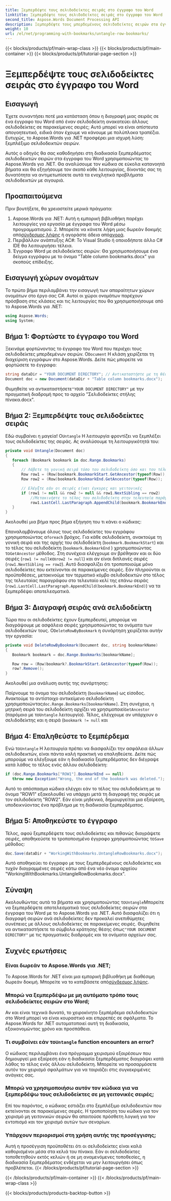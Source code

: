 ```yaml
---
title: Ξεμπερδέψτε τους σελιδοδείκτες σειράς στο έγγραφο του Word
linktitle: Ξεμπερδέψτε τους σελιδοδείκτες σειράς στο έγγραφο του Word
second_title: Aspose.Words Document Processing API
description: Ξεμπερδέψτε τους μπερδεμένους σελιδοδείκτες σειρών στα έγγραφά σας του Word με ευκολία χρησιμοποιώντας το Aspose.Words για .NET. Αυτός ο οδηγός σας καθοδηγεί στη διαδικασία για καθαρότερη και ασφαλέστερη διαχείριση σελιδοδεικτών.
weight: 10
url: /el/net/programming-with-bookmarks/untangle-row-bookmarks/
---
```


{{< blocks/products/pf/main-wrap-class >}}
{{< blocks/products/pf/main-container >}}
{{< blocks/products/pf/tutorial-page-section >}}

# Ξεμπερδέψτε τους σελιδοδείκτες σειράς στο έγγραφο του Word

## Εισαγωγή

Έχετε συναντήσει ποτέ μια κατάσταση όπου η διαγραφή μιας σειράς σε ένα έγγραφο του Word από έναν σελιδοδείκτη ανακατεύει άλλους σελιδοδείκτες σε παρακείμενες σειρές; Αυτό μπορεί να είναι απίστευτα απογοητευτικό, ειδικά όταν έχουμε να κάνουμε με πολύπλοκα τραπέζια. Ευτυχώς, το Aspose.Words για .NET προσφέρει μια ισχυρή λύση: ξεμπλέξιμο σελιδοδεικτών σειρών. 

Αυτός ο οδηγός θα σας καθοδηγήσει στη διαδικασία ξεμπερδέματος σελιδοδεικτών σειρών στα έγγραφα του Word χρησιμοποιώντας το Aspose.Words για .NET. Θα αναλύσουμε τον κώδικα σε εύκολα κατανοητά βήματα και θα εξηγήσουμε τον σκοπό κάθε λειτουργίας, δίνοντάς σας τη δυνατότητα να αντιμετωπίσετε αυτά τα ενοχλητικά προβλήματα σελιδοδεικτών με σιγουριά.

## Προαπαιτούμενα

Πριν βουτήξετε, θα χρειαστείτε μερικά πράγματα:

1.  Aspose.Words για .NET: Αυτή η εμπορική βιβλιοθήκη παρέχει λειτουργίες για εργασία με έγγραφα του Word μέσω προγραμματισμού. 2. Μπορείτε να κάνετε λήψη μιας δωρεάν δοκιμής από[σύνδεσμος λήψης](https://releases.aspose.com/words/net/) ή αγοράστε άδεια από[αγορά](https://purchase.aspose.com/buy).
3. Περιβάλλον ανάπτυξης AC#: Το Visual Studio ή οποιοδήποτε άλλο C# IDE θα λειτουργήσει τέλεια.
4. Έγγραφο Word με σελιδοδείκτες σειρών: Θα χρησιμοποιήσουμε ένα δείγμα εγγράφου με το όνομα "Table column bookmarks.docx" για σκοπούς επίδειξης.

## Εισαγωγή χώρων ονομάτων

Το πρώτο βήμα περιλαμβάνει την εισαγωγή των απαραίτητων χώρων ονομάτων στο έργο σας C#. Αυτοί οι χώροι ονομάτων παρέχουν πρόσβαση στις κλάσεις και τις λειτουργίες που θα χρησιμοποιήσουμε από το Aspose.Words για .NET:

```csharp
using Aspose.Words;
using System;
```

## Βήμα 1: Φορτώστε το έγγραφο του Word

 Ξεκινάμε φορτώνοντας το έγγραφο του Word που περιέχει τους σελιδοδείκτες μπερδεμένων σειρών. Ο`Document` Η κλάση χειρίζεται τη διαχείριση εγγράφων στο Aspose.Words. Δείτε πώς μπορείτε να φορτώσετε το έγγραφο:

```csharp
string dataDir = "YOUR DOCUMENT DIRECTORY"; // Αντικαταστήστε με τη θέση του εγγράφου σας
Document doc = new Document(dataDir + "Table column bookmarks.docx");
```

 Θυμηθείτε να αντικαταστήσετε`"YOUR DOCUMENT DIRECTORY"` με την πραγματική διαδρομή προς το αρχείο "Σελιδοδείκτες στήλης πίνακα.docx".

## Βήμα 2: Ξεμπερδέψτε τους σελιδοδείκτες σειράς

 Εδώ συμβαίνει η μαγεία! Ο`Untangle` Η λειτουργία φροντίζει να ξεμπλέξει τους σελιδοδείκτες της σειράς. Ας αναλύσουμε τη λειτουργικότητά του:

```csharp
private void Untangle(Document doc)
{
   foreach (Bookmark bookmark in doc.Range.Bookmarks)
   {
	   // Λάβετε τη γονική σειρά τόσο του σελιδοδείκτη όσο και του τέλους του σελιδοδείκτη
	   Row row1 = (Row)bookmark.BookmarkStart.GetAncestor(typeof(Row));
	   Row row2 = (Row)bookmark.BookmarkEnd.GetAncestor(typeof(Row));

	   // Ελέγξτε εάν οι σειρές είναι έγκυρες και γειτονικές
	   if (row1 != null && row2 != null && row1.NextSibling == row2)
		   //Μετακινήστε το τέλος του σελιδοδείκτη στην τελευταία παράγραφο του τελευταίου κελιού της επάνω σειράς
		   row1.LastCell.LastParagraph.AppendChild(bookmark.BookmarkEnd);
   }
}
```

Ακολουθεί μια βήμα προς βήμα εξήγηση του τι κάνει ο κώδικας:

 Επαναλαμβάνουμε όλους τους σελιδοδείκτες του εγγράφου χρησιμοποιώντας α`foreach` βρόχος.
Για κάθε σελιδοδείκτη, ανακτούμε τη γονική σειρά και της αρχής του σελιδοδείκτη (`bookmark.BookmarkStart`) και το τέλος του σελιδοδείκτη (`bookmark.BookmarkEnd` ) χρησιμοποιώντας το`GetAncestor` μέθοδος.
Στη συνέχεια ελέγχουμε αν βρέθηκαν και οι δύο σειρές (`row1 != null`και`row2 != null`) και αν είναι διπλανές σειρές (`row1.NextSibling == row2`). Αυτό διασφαλίζει ότι τροποποιούμε μόνο σελιδοδείκτες που εκτείνονται σε παρακείμενες σειρές.
Εάν πληρούνται οι προϋποθέσεις, μετακινούμε τον τερματικό κόμβο σελιδοδεικτών στο τέλος της τελευταίας παραγράφου στο τελευταίο κελί της επάνω σειράς (`row1.LastCell.LastParagraph.AppendChild(bookmark.BookmarkEnd)`) να τα ξεμπερδέψει αποτελεσματικά.

## Βήμα 3: Διαγραφή σειράς ανά σελιδοδείκτη

 Τώρα που οι σελιδοδείκτες έχουν ξεμπερδευτεί, μπορούμε να διαγράψουμε με ασφάλεια σειρές χρησιμοποιώντας τα ονόματα των σελιδοδεικτών τους. Ο`DeleteRowByBookmark` η συνάρτηση χειρίζεται αυτήν την εργασία:

```csharp
private void DeleteRowByBookmark(Document doc, string bookmarkName)
{
   Bookmark bookmark = doc.Range.Bookmarks[bookmarkName];

   Row row = (Row)bookmark?.BookmarkStart.GetAncestor(typeof(Row));
   row?.Remove();
}
```

Ακολουθεί μια ανάλυση αυτής της συνάρτησης:

Παίρνουμε το όνομα του σελιδοδείκτη (`bookmarkName`) ως είσοδος.
 Ανακτούμε το αντίστοιχο αντικείμενο σελιδοδείκτη χρησιμοποιώντας`doc.Range.Bookmarks[bookmarkName]`.
Στη συνέχεια, η μητρική σειρά του σελιδοδείκτη αρχίζει να χρησιμοποιεί`GetAncestor` (παρόμοιο με το`Untangle` λειτουργία).
Τέλος, ελέγχουμε αν υπάρχουν ο σελιδοδείκτης και η σειρά (`bookmark != null` και

## Βήμα 4: Επαληθεύστε το ξεμπέρδεμα

 Ενώ το`Untangle` Η λειτουργία πρέπει να διασφαλίζει την ασφάλεια άλλων σελιδοδεικτών, είναι πάντα καλή πρακτική να επαληθεύετε. Δείτε πώς μπορούμε να ελέγξουμε εάν η διαδικασία ξεμπερδέματος δεν διέγραψε κατά λάθος το τέλος ενός άλλου σελιδοδείκτη:

```csharp
if (doc.Range.Bookmarks["ROW1"].BookmarkEnd == null)
   throw new Exception("Wrong, the end of the bookmark was deleted.");
```

Αυτό το απόσπασμα κώδικα ελέγχει εάν το τέλος του σελιδοδείκτη με το όνομα "ROW1" εξακολουθεί να υπάρχει μετά τη διαγραφή της σειράς με τον σελιδοδείκτη "ROW2". Εάν είναι μηδενικό, δημιουργείται μια εξαίρεση, υποδεικνύοντας ένα πρόβλημα με τη διαδικασία ξεμπερδέματος. 

## Βήμα 5: Αποθηκεύστε το έγγραφο

 Τέλος, αφού ξεμπερδέψετε τους σελιδοδείκτες και πιθανώς διαγράψετε σειρές, αποθηκεύστε το τροποποιημένο έγγραφο χρησιμοποιώντας το`Save` μέθοδος:

```csharp
doc.Save(dataDir + "WorkingWithBookmarks.UntangleRowBookmarks.docx");
```

Αυτό αποθηκεύει το έγγραφο με τους ξεμπερδεμένους σελιδοδείκτες και τυχόν διαγραμμένες σειρές κάτω από ένα νέο όνομα αρχείου "WorkingWithBookmarks.UntangleRowBookmarks.docx". 

## Σύναψη

 Ακολουθώντας αυτά τα βήματα και χρησιμοποιώντας το`Untangle`Μπορείτε να ξεμπερδέψετε αποτελεσματικά τους σελιδοδείκτες σειρών στα έγγραφα του Word με το Aspose.Words για .NET. Αυτό διασφαλίζει ότι η διαγραφή σειρών ανά σελιδοδείκτες δεν προκαλεί ανεπιθύμητες συνέπειες με άλλους σελιδοδείκτες σε παρακείμενες σειρές. Θυμηθείτε να αντικαταστήσετε τα σύμβολα κράτησης θέσης όπως`"YOUR DOCUMENT DIRECTORY"` με τις πραγματικές διαδρομές και τα ονόματα αρχείων σας.

## Συχνές ερωτήσεις

### Είναι δωρεάν το Aspose.Words για .NET;

 Το Aspose.Words for .NET είναι μια εμπορική βιβλιοθήκη με διαθέσιμη δωρεάν δοκιμή. Μπορείτε να το κατεβάσετε από[σύνδεσμος λήψης](https://releases.aspose.com/words/net/).

### Μπορώ να ξεμπερδέψω με μη αυτόματο τρόπο τους σελιδοδείκτες σειρών στο Word;

Αν και είναι τεχνικά δυνατό, το χειροκίνητο ξεμπέρδεμα σελιδοδεικτών στο Word μπορεί να είναι κουραστικό και επιρρεπές σε σφάλματα. Το Aspose.Words for .NET αυτοματοποιεί αυτή τη διαδικασία, εξοικονομώντας χρόνο και προσπάθεια.

###  Τι συμβαίνει εάν το`Untangle` function encounters an error?

Ο κώδικας περιλαμβάνει ένα πρόγραμμα χειρισμού εξαιρέσεων που δημιουργεί μια εξαίρεση εάν η διαδικασία ξεμπερδέματος διαγράψει κατά λάθος το τέλος ενός άλλου σελιδοδείκτη. Μπορείτε να προσαρμόσετε αυτόν τον χειρισμό σφαλμάτων για να ταιριάζει στις συγκεκριμένες ανάγκες σας.

### Μπορώ να χρησιμοποιήσω αυτόν τον κώδικα για να ξεμπερδέψω τους σελιδοδείκτες σε μη γειτονικές σειρές;

Επί του παρόντος, ο κώδικας εστιάζει στο ξεμπλέξιμο σελιδοδεικτών που εκτείνονται σε παρακείμενες σειρές. Η τροποποίηση του κώδικα για τον χειρισμό μη γειτονικών σειρών θα απαιτούσε πρόσθετη λογική για τον εντοπισμό και τον χειρισμό αυτών των σεναρίων.

### Υπάρχουν περιορισμοί στη χρήση αυτής της προσέγγισης;

Αυτή η προσέγγιση προϋποθέτει ότι οι σελιδοδείκτες είναι καλά καθορισμένοι μέσα στα κελιά του πίνακα. Εάν οι σελιδοδείκτες τοποθετηθούν εκτός κελιών ή σε μη αναμενόμενες τοποθεσίες, η διαδικασία ξεμπερδέματος ενδέχεται να μην λειτουργήσει όπως προβλέπεται.
{{< /blocks/products/pf/tutorial-page-section >}}

{{< /blocks/products/pf/main-container >}}
{{< /blocks/products/pf/main-wrap-class >}}

{{< blocks/products/products-backtop-button >}}
